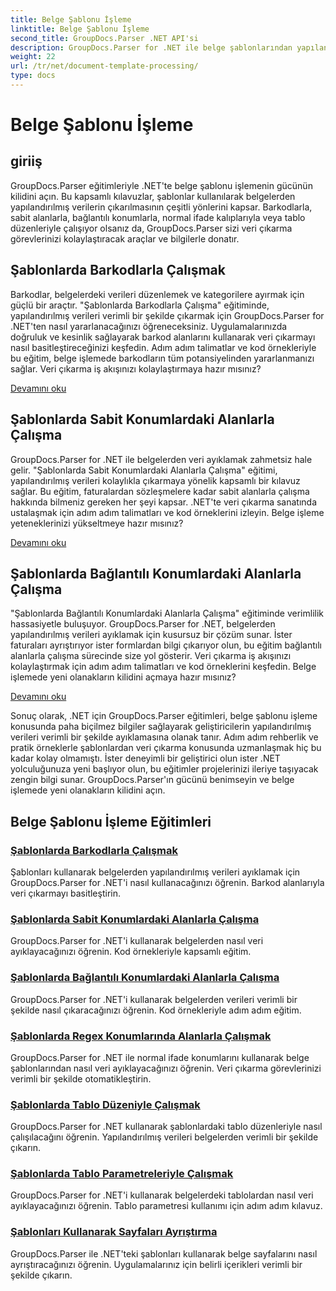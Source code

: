 ```yaml
---
title: Belge Şablonu İşleme
linktitle: Belge Şablonu İşleme
second_title: GroupDocs.Parser .NET API'si
description: GroupDocs.Parser for .NET ile belge şablonlarından yapılandırılmış verileri zahmetsizce çıkarın. Barkodlar, alanlar, normal ifadeler ve tablo düzenleriyle çalışmayı öğrenin.
weight: 22
url: /tr/net/document-template-processing/
type: docs
---
```

# Belge Şablonu İşleme


## giriiş

GroupDocs.Parser eğitimleriyle .NET'te belge şablonu işlemenin gücünün kilidini açın. Bu kapsamlı kılavuzlar, şablonlar kullanılarak belgelerden yapılandırılmış verilerin çıkarılmasının çeşitli yönlerini kapsar. Barkodlarla, sabit alanlarla, bağlantılı konumlarla, normal ifade kalıplarıyla veya tablo düzenleriyle çalışıyor olsanız da, GroupDocs.Parser sizi veri çıkarma görevlerinizi kolaylaştıracak araçlar ve bilgilerle donatır.

## Şablonlarda Barkodlarla Çalışmak

Barkodlar, belgelerdeki verileri düzenlemek ve kategorilere ayırmak için güçlü bir araçtır. "Şablonlarda Barkodlarla Çalışma" eğitiminde, yapılandırılmış verileri verimli bir şekilde çıkarmak için GroupDocs.Parser for .NET'ten nasıl yararlanacağınızı öğreneceksiniz. Uygulamalarınızda doğruluk ve kesinlik sağlayarak barkod alanlarını kullanarak veri çıkarmayı nasıl basitleştireceğinizi keşfedin. Adım adım talimatlar ve kod örnekleriyle bu eğitim, belge işlemede barkodların tüm potansiyelinden yararlanmanızı sağlar. Veri çıkarma iş akışınızı kolaylaştırmaya hazır mısınız?

[Devamını oku](./working-with-barcodes-in-templates/)

## Şablonlarda Sabit Konumlardaki Alanlarla Çalışma

GroupDocs.Parser for .NET ile belgelerden veri ayıklamak zahmetsiz hale gelir. "Şablonlarda Sabit Konumlardaki Alanlarla Çalışma" eğitimi, yapılandırılmış verileri kolaylıkla çıkarmaya yönelik kapsamlı bir kılavuz sağlar. Bu eğitim, faturalardan sözleşmelere kadar sabit alanlarla çalışma hakkında bilmeniz gereken her şeyi kapsar. .NET'te veri çıkarma sanatında ustalaşmak için adım adım talimatları ve kod örneklerini izleyin. Belge işleme yeteneklerinizi yükseltmeye hazır mısınız?

[Devamını oku](./working-with-fields-at-fixed-positions-in-templates/)

## Şablonlarda Bağlantılı Konumlardaki Alanlarla Çalışma

"Şablonlarda Bağlantılı Konumlardaki Alanlarla Çalışma" eğitiminde verimlilik hassasiyetle buluşuyor. GroupDocs.Parser for .NET, belgelerden yapılandırılmış verileri ayıklamak için kusursuz bir çözüm sunar. İster faturaları ayrıştırıyor ister formlardan bilgi çıkarıyor olun, bu eğitim bağlantılı alanlarla çalışma sürecinde size yol gösterir. Veri çıkarma iş akışınızı kolaylaştırmak için adım adım talimatları ve kod örneklerini keşfedin. Belge işlemede yeni olanakların kilidini açmaya hazır mısınız?

[Devamını oku](./working-with-fields-at-linked-positions-in-templates/)

Sonuç olarak, .NET için GroupDocs.Parser eğitimleri, belge şablonu işleme konusunda paha biçilmez bilgiler sağlayarak geliştiricilerin yapılandırılmış verileri verimli bir şekilde ayıklamasına olanak tanır. Adım adım rehberlik ve pratik örneklerle şablonlardan veri çıkarma konusunda uzmanlaşmak hiç bu kadar kolay olmamıştı. İster deneyimli bir geliştirici olun ister .NET yolculuğunuza yeni başlıyor olun, bu eğitimler projelerinizi ileriye taşıyacak zengin bilgi sunar. GroupDocs.Parser'ın gücünü benimseyin ve belge işlemede yeni olanakların kilidini açın.

## Belge Şablonu İşleme Eğitimleri
### [Şablonlarda Barkodlarla Çalışmak](./working-with-barcodes-in-templates/)
Şablonları kullanarak belgelerden yapılandırılmış verileri ayıklamak için GroupDocs.Parser for .NET'i nasıl kullanacağınızı öğrenin. Barkod alanlarıyla veri çıkarmayı basitleştirin.
### [Şablonlarda Sabit Konumlardaki Alanlarla Çalışma](./working-with-fields-at-fixed-positions-in-templates/)
GroupDocs.Parser for .NET'i kullanarak belgelerden nasıl veri ayıklayacağınızı öğrenin. Kod örnekleriyle kapsamlı eğitim.
### [Şablonlarda Bağlantılı Konumlardaki Alanlarla Çalışma](./working-with-fields-at-linked-positions-in-templates/)
GroupDocs.Parser for .NET'i kullanarak belgelerden verileri verimli bir şekilde nasıl çıkaracağınızı öğrenin. Kod örnekleriyle adım adım eğitim.
### [Şablonlarda Regex Konumlarında Alanlarla Çalışmak](./working-with-fields-at-regex-positions-in-templates/)
GroupDocs.Parser for .NET ile normal ifade konumlarını kullanarak belge şablonlarından nasıl veri ayıklayacağınızı öğrenin. Veri çıkarma görevlerinizi verimli bir şekilde otomatikleştirin.
### [Şablonlarda Tablo Düzeniyle Çalışmak](./working-with-table-layout-in-templates/)
GroupDocs.Parser for .NET kullanarak şablonlardaki tablo düzenleriyle nasıl çalışılacağını öğrenin. Yapılandırılmış verileri belgelerden verimli bir şekilde çıkarın.
### [Şablonlarda Tablo Parametreleriyle Çalışmak](./working-with-table-parameters-in-templates/)
GroupDocs.Parser for .NET'i kullanarak belgelerdeki tablolardan nasıl veri ayıklayacağınızı öğrenin. Tablo parametresi kullanımı için adım adım kılavuz.
### [Şablonları Kullanarak Sayfaları Ayrıştırma](./parse-pages-using-templates/)
GroupDocs.Parser ile .NET'teki şablonları kullanarak belge sayfalarını nasıl ayrıştıracağınızı öğrenin. Uygulamalarınız için belirli içerikleri verimli bir şekilde çıkarın.